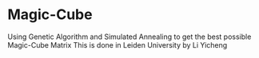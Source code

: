 # Magic-Cube
Using Genetic Algorithm and Simulated Annealing to get the best possible Magic-Cube Matrix
This is done in Leiden University by Li Yicheng

